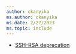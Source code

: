 ```yaml
---
author: ckanyika
ms.author: ckanyika
ms.date: 2/27/2023
ms.topic: include
---
```


- [SSH-RSA deprecation](#ssh-rsa-deprecation)
